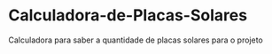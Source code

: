 # Calculadora-de-Placas-Solares
Calculadora para saber a quantidade de placas solares para o projeto
